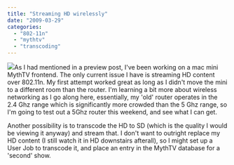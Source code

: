 ```yaml
---
title: "Streaming HD wirelessly"
date: "2009-03-29"
categories: 
  - "802-11n"
  - "mythtv"
  - "transcoding"
---
```


![](images/airport.png)As I had mentioned in a preview post, I've been working on a mac mini MythTV frontend. The only current issue I have is streaming HD content over 802.11n. My first attempt worked great as long as I didn't move the mini to a different room than the router. I'm learning a bit more about wireless networking as I go along here, essentially, my 'old' router operates in the 2.4 Ghz range which is significantly more crowded than the 5 Ghz range, so I'm going to test out a 5Ghz router this weekend, and see what I can get.  
  
Another possibility is to transcode the HD to SD (which is the quality I would be viewing it anyway) and stream that. I don't want to outright replace my HD content (I still watch it in HD downstairs afterall), so I might set up a User Job to transcode it, and place an entry in the MythTV database for a 'second' show.
